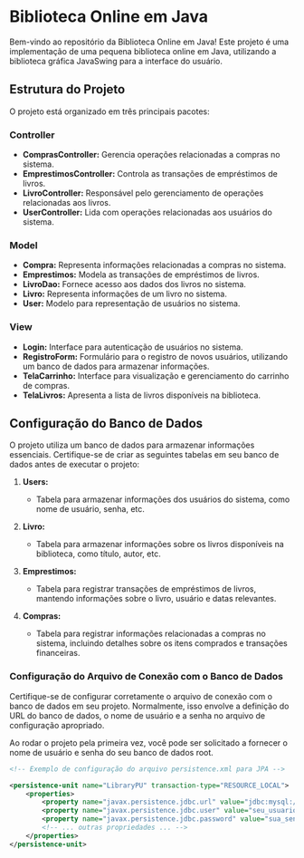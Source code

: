 # Biblioteca Online em Java

Bem-vindo ao repositório da Biblioteca Online em Java! Este projeto é uma implementação de uma pequena biblioteca online em Java, utilizando a biblioteca gráfica JavaSwing para a interface do usuário.

## Estrutura do Projeto

O projeto está organizado em três principais pacotes:

### Controller

- **ComprasController:** Gerencia operações relacionadas a compras no sistema.
- **EmprestimosController:** Controla as transações de empréstimos de livros.
- **LivroController:** Responsável pelo gerenciamento de operações relacionadas aos livros.
- **UserController:** Lida com operações relacionadas aos usuários do sistema.

### Model

- **Compra:** Representa informações relacionadas a compras no sistema.
- **Emprestimos:** Modela as transações de empréstimos de livros.
- **LivroDao:** Fornece acesso aos dados dos livros no sistema.
- **Livro:** Representa informações de um livro no sistema.
- **User:** Modelo para representação de usuários no sistema.

### View

- **Login:** Interface para autenticação de usuários no sistema.
- **RegistroForm:** Formulário para o registro de novos usuários, utilizando um banco de dados para armazenar informações.
- **TelaCarrinho:** Interface para visualização e gerenciamento do carrinho de compras.
- **TelaLivros:** Apresenta a lista de livros disponíveis na biblioteca.

## Configuração do Banco de Dados

O projeto utiliza um banco de dados para armazenar informações essenciais. Certifique-se de criar as seguintes tabelas em seu banco de dados antes de executar o projeto:

1. **Users:**
   - Tabela para armazenar informações dos usuários do sistema, como nome de usuário, senha, etc.

2. **Livro:**
   - Tabela para armazenar informações sobre os livros disponíveis na biblioteca, como título, autor, etc.

3. **Emprestimos:**
   - Tabela para registrar transações de empréstimos de livros, mantendo informações sobre o livro, usuário e datas relevantes.

4. **Compras:**
   - Tabela para registrar informações relacionadas a compras no sistema, incluindo detalhes sobre os itens comprados e transações financeiras.

### Configuração do Arquivo de Conexão com o Banco de Dados

Certifique-se de configurar corretamente o arquivo de conexão com o banco de dados em seu projeto. Normalmente, isso envolve a definição do URL do banco de dados, o nome de usuário e a senha no arquivo de configuração apropriado.

Ao rodar o projeto pela primeira vez, você pode ser solicitado a fornecer o nome de usuário e senha do seu banco de dados root.

```xml
<!-- Exemplo de configuração do arquivo persistence.xml para JPA -->

<persistence-unit name="LibraryPU" transaction-type="RESOURCE_LOCAL">
    <properties>
        <property name="javax.persistence.jdbc.url" value="jdbc:mysql://localhost:3306/nome_do_banco"/>
        <property name="javax.persistence.jdbc.user" value="seu_usuario"/>
        <property name="javax.persistence.jdbc.password" value="sua_senha"/>
        <!-- ... outras propriedades ... -->
    </properties>
</persistence-unit>
